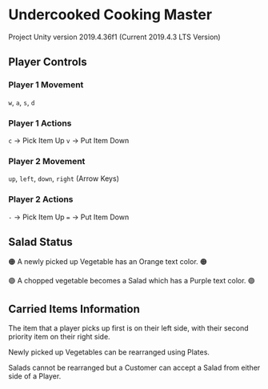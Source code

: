 ﻿# Undercooked Cooking Master
 
Project Unity version 2019.4.36f1 (Current 2019.4.3 LTS Version)

## Player Controls


### Player 1 Movement

`w`, `a`, `s`, `d`

### Player 1 Actions

`c` -> Pick Item Up
`v` -> Put Item Down

### Player 2 Movement

`up`, `left`, `down`, `right` (Arrow Keys)

### Player 2 Actions

`-` -> Pick Item Up
`=` -> Put Item Down


## Salad Status

🟠 A newly picked up Vegetable has an Orange text color. 🟠

🟣 A chopped vegetable becomes a Salad which has a Purple text color. 🟣


## Carried Items Information

The item that a player picks up first is on their left side, with their second priority item on their right side.

Newly picked up Vegetables can be rearranged using Plates.

Salads cannot be rearranged but a Customer can accept a Salad from either side of a Player.